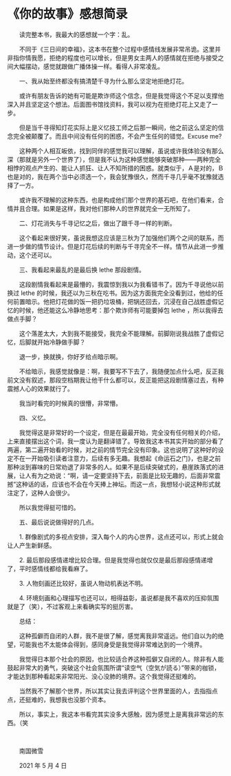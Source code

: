 # 《你的故事》感想简录

　　读完整本书，我最大的感想就一个字：乱。

　　不同于《三日间的幸福》，这本书在整个过程中感情线发展非常吊诡。这里并非指你情我愿，拒绝的程度也可以增长，但是男女主两人的感情就在拒绝与接受之间大幅摆动，感觉就跟做广播体操一样。看得人非常凌乱。

　　一、我从始至终都没有搞清楚千寻为什么那么坚定地拒绝灯花。

　　或许有朋友告诉的她有可能是欺诈师这个信念，但是我觉得这个不足以支撑他深入并且坚定这个想法。后面图书馆找资料，我可以视为在拒绝灯花上又走了一步。

　　但是当千寻得知灯花实际上是义忆技工师之后那一瞬间，他之前这么坚定的信念完全被颠覆了。而且中间没有任何的困惑，不会产生任何的错觉。Excuse me?

　　这种两个人相互皈依，找到同伴的感觉我可以理解，虽说或许我体验没有那么深（那就是另外一个世界了），但是我不认为这种感觉能够突破那种——两种完全相悖的观点产生的、能让人抓狂、让人不知所措的困惑。就类似于，Ａ是对的，Ｂ也是对的，我在两个当中必须选一个，我会犹豫很久，然而千寻几乎毫不犹豫就选择了一方。

　　或许我不理解的这种东西，也是构成他们那个世界的基石吧，在他们看来，合情并且合理。如果是这样，我对他们那种人的世界就完全一无所知了。

　　二、灯花消失与千寻记忆之后，做出了跟千寻一样的判断。

　　这个看起来很好笑，虽说我想这应该是三秋为了加强他们两个之间的联系，而进一步做的情节设计。但是灯花后续的判断与千寻完全不一样。情节从此进一步推动，这个还可以。

　　三、我看起来最乱的是最后换 lethe 那段剧情。

　　这段剧情我看起来是最懵的，我震惊到我以为我看错书了。因为千寻说他以前换过 lethe 的时候，我还以为三秋在吃书。因为这方面我完全没看到过，他给的任何前置暗示。他把灯花做的饭一把扔垃圾桶，把锅还回去，沉浸在自己战胜虚假记忆的时候，他还能这么冷静地思考：那个欺诈师有可能要掉包 lethe ，所以我得去做点手脚？

　　这个落差太大，大到我不能接受，我完全不能理解。前脚刚说我战胜了虚假记忆，后脚就开始冷静做手脚？

　　退一步，换就换，你好歹给点暗示啊。

　　不给暗示，我感觉就像是：啊，我要写不下去了，我随便加点什么吧，反正我前文没有叙述，那段空档期我让他干什么都可以，反正能把这段剧情塞过去，有种震撼人心的效果就行了。

　　我当时看完的时候真的很懵，非常懵。

　　四、义忆。

　　我觉得这是非常好的一个设定，但是在最最开始，完全没有任何相关的介绍，上来直接摆出这个词，我一度认为是翻译错了。导致我这本书其实开始的部分看了两遍，第二遍开始看的时候，对之前的情节完全没有印象。这也说明了这种好的设定不在一开始吸引读者注意力，后续有多无趣。我想起《命运石之门》，也是之前那种淡到寡味的日常劝退了非常多的人。如果不是后续突破式的，悬崖跌落式的进展，让人有为之劝说：“啊，请一定要坚持下去，前面是比较无趣的，后面非常震撼”这种话的话，应该也不会在今天捧上神坛。而这一点，我想轻小说这种形式就注定了，这种人会很少。

　　所以我觉得挺可惜的。

　　五、最后说说做得好的几点。

　　1\. 群像剧式的多视点安排，深入每个人的内心世界，这点还可以，形式上就会让人产生新鲜感。

　　2\. 最后那段感情递增比较合理。但是我觉得也就仅仅是最后那段感情递增了，平时感情线都给我看麻了。

　　3\. 人物刻画还比较好，虽说人物动机表达不明。

　　4\. 环境刻画和心理描写也还可以，相得益彰，虽说都是我不喜欢的压抑氛围就是了（笑），不过客观上来看确实写的挺厉害。

　　总结：

　　这种孤僻而自闭的人群，我不是很了解，感觉离我非常遥远。他们自以为的绝望，可能我也不太能体会得到，感同身受是我觉得非常难达到的一个境界。

　　我觉得日本那个社会的原因，也比较适合养这种孤僻又自闭的人。除非有人能鼓起非常大的勇气，突破这个社会氛围所谓“读空气（空気が読る）”带来的枷锁，才能达到那种看起来非常阳光、没心没肺的境界。这个我觉得还挺难的。

　　当然我不了解那个世界，所以其实让我去评判这个世界里面的人，去指指点点，还挺难的，我想我也没那个资本。

　　所以，事实上，我这本书看完其实没多大感触，因为感觉上是离我非常远的东西。（笑

<br>

　　南国微雪

　　2021 年 5 月 4 日

